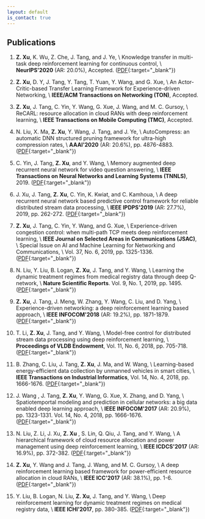 ```yaml
---
layout: default
is_contact: true
---
```


## Publications

1. **Z. Xu**, K. Wu, Z. Che, J. Tang, and J. Ye, \\
   Knowledge transfer in multi-task deep reinforcement learning for continuous control, \\
   **NeurIPS'2020** (AR: 20.0%), Accepted. ([PDF](https://arxiv.org/pdf/2010.07494.pdf){:target="_blank"})



1. **Z. Xu**, D. Y, J. Tang, Y. Tang, T. Yuan, Y. Wang, and G. Xue, \\
   An Actor-Critic-based Transfer Learning Framework for Experience-driven Networking, \\
   **IEEE/ACM Transactions on Networking (TON)**, Accepted. 



1. **Z. Xu**, J. Tang, C. Yin, Y. Wang, G. Xue, J. Wang, and M. C. Gursoy, \\
   ReCARL: resource allocation in cloud RANs with deep reinforcement learning, \\
   **IEEE Transactions on Mobile Computing (TMC)**, Accepted. 



1. N. Liu, X. Ma, **Z. Xu**, Y. Wang, J. Tang, and J. Ye, \\
   AutoCompress: an automatic DNN structured pruning framework for ultra-high compression rates, \\
   **AAAI'2020** (AR: 20.6%), pp. 4876-4883. ([PDF](https://arxiv.org/pdf/1907.03141.pdf){:target="_blank"})



1. C. Yin, J. Tang, **Z. Xu**, and Y. Wang, \\
   Memory augmented deep recurrent neural network for video question answering, \\
   **IEEE Transactions on Neural Networks and Learning Systems (TNNLS)**, 2019. ([PDF](https://ieeexplore.ieee.org/abstract/document/8845771){:target="_blank"})



1.  J. Xu, J. Tang, **Z. Xu**, C. Yin, K. Kwiat, and C. Kamhoua, \\
    A deep recurrent neural network based predictive control framework for reliable distributed stream data processing, \\
    **IEEE IPDPS'2019** (AR: 27.7%), 2019, pp. 262-272. ([PDF](https://ieeexplore.ieee.org/abstract/document/8821032){:target="_blank"})
    
    

1. **Z. Xu**, J. Tang, C. Yin, Y. Wang, and G. Xue,  \\
   Experience-driven congestion control: when multi-path TCP meets deep reinforcement learning, \\
   **IEEE Journal on Selected Areas in Communications (JSAC)**, \\
   Special Issue on AI and Machine Learning for Networking and Communications, \\
   Vol. 37, No. 6, 2019, pp. 1325-1336. ([PDF](https://ieeexplore.ieee.org/document/8664598){:target="_blank"})

   

1. N. Liu, Y. Liu, B. Logan, **Z. Xu**, J. Tang, and Y. Wang,  \\
   Learning the dynamic treatment regimes from medical registry data through deep Q-network,  \\
   **Nature Scientific Reports**. Vol. 9, No. 1, 2019, pp. 1495. ([PDF](https://www.nature.com/articles/s41598-018-37142-0){:target="_blank"})

   

1. **Z. Xu**, J. Tang, J. Meng, W. Zhang, Y. Wang, C. Liu, and D. Yang, \\
   Experience-driven networking: a deep reinforcement learning based approach, \\
   **IEEE INFOCOM'2018** (AR: 19.2%), pp. 1871-1879. ([PDF](https://ieeexplore.ieee.org/abstract/document/8485853){:target="_blank"})

   

1. T. Li, **Z. Xu**, J. Tang, and Y. Wang, \\
   Model-free control for distributed stream data processing using deep reinforcement learning, \\
   **Proceedings of VLDB Endowment**, Vol. 11, No. 6, 2018, pp. 705-718. ([PDF](https://dl.acm.org/citation.cfm?id=3199521){:target="_blank"})

   

1. B. Zhang, C. Liu, J. Tang, **Z. Xu**, J. Ma, and W. Wang, \\
   Learning-based energy-efficient data collection by unmanned vehicles in smart cities, \\
   **IEEE Transactions on Industrial Informatics**, Vol. 14, No. 4, 2018, pp. 1666-1676. ([PDF](https://ieeexplore.ieee.org/abstract/document/8207610){:target="_blank"})

   

1. J. Wang , J. Tang, **Z. Xu**, Y. Wang, G. Xue, X. Zhang, and D. Yang, \\
   Spatiotemportal modeling and prediction in cellular networks: a big data enabled deep learning approach, \\
   **IEEE INFOCOM'2017** (AR: 20.9%), pp. 1323-1331. Vol. 14, No. 4, 2018, pp. 1666-1676. ([PDF](https://ieeexplore.ieee.org/abstract/document/8057090){:target="_blank"})

   

1. N. Liu, Z. Li, J. Xu, **Z. Xu** , S. Lin, Q. Qiu, J. Tang, and Y. Wang, \\
   A hierarchical framework of cloud resource allocation and power management using deep reinforcement learning, \\
   **IEEE ICDCS'2017** (AR: 16.9%), pp. 372-382. ([PDF](https://ieeexplore.ieee.org/abstract/document/7979983){:target="_blank"})

   

1. **Z. Xu**, Y. Wang and J. Tang, J. Wang, and M. C. Gursoy, \\
   A deep reinforcement learning based framework for power-efficient resource allocation in cloud RANs, \\
   **IEEE ICC'2017** (AR: 38.1%), pp. 1-6. ([PDF](https://ieeexplore.ieee.org/document/7997286){:target="_blank"})
   
   
   
1. Y. Liu, B. Logan, N. Liu, **Z. Xu**, J. Tang, and Y. Wang, \\
   Deep reinforcement learning for dynamic treatment regimes on medical registry data, \\
   **IEEE ICHI'2017**, pp. 380-385. ([PDF](https://ieeexplore.ieee.org/abstract/document/8031178){:target="_blank"})
